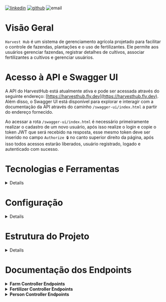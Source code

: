 <br />

[![linkedin]][linkedin-url]
[![github]][github-url]
![email]

# Visão Geral

`Harvest Hub` é um sistema de gerenciamento agrícola projetado para facilitar o controle de fazendas, plantações e o uso de fertilizantes. Ele permite aos usuários gerenciar fazendas, registrar detalhes de cultivos, associar fertilizantes a cultivos e gerenciar usuários.

# Acesso à API e Swagger UI

A API do HarvestHub está atualmente ativa e pode ser acessada através do seguinte endereço: [https://harvesthub.fly.dev](https://harvesthub.fly.dev). Além disso, o Swagger UI está disponível para explorar e interagir com a documentação da API através do caminho `/swagger-ui/index.html` a partir do endereço fornecido.

Ao acessar a rota `/swagger-ui/index.html` é necessário primeiramente realizar o cadastro de um novo usuário, após isso realize o login e copie o token JWT que será recebido na resposta, esse mesmo token deve ser inserido no campo `Authorize 🔒` no canto superior direito da página, após isso todos acessos estarão liberados, usuário registrado, logado e autenticado com sucesso.

# Tecnologias e Ferramentas

<details>

O projeto `harvestHub` utiliza uma série de tecnologias e ferramentas modernas para garantir eficiência, segurança e facilidade de manutenção:

- **Java 17**: Linguagem de programação utilizada para o desenvolvimento do backend, aproveitando suas características robustas e orientadas a objeto.
- **Spring Boot**: Framework escolhido para facilitar a configuração e o desenvolvimento da aplicação, proporcionando recursos como injeção de dependência, endpoints REST e mais.
- **PostgreSQL**: Sistema de gerenciamento de banco de dados relacional escolhido para armazenar os dados da aplicação de forma eficiente e segura.
- **Hibernate**: Ferramenta de mapeamento objeto-relacional para Java, utilizada para implementar a camada de persistência, facilitando o acesso e a manipulação dos dados no banco de dados.
- **Maven**: Ferramenta de automação de build e gerenciamento de dependências, utilizada para construir o projeto e gerenciar suas bibliotecas.
- **Docker**: Plataforma utilizada para empacotar a aplicação e suas dependências em um container, simplificando a implantação e a execução em diferentes ambientes.
- **Spring Security**: Framework utilizado para implementar recursos de segurança na aplicação, incluindo autenticação, autorização e proteção contra vulnerabilidades comuns.
- **JWT (JSON Web Tokens)**: Padrão utilizado para a criação de tokens de acesso que permitem a autenticação e transmissão segura de informações entre partes da aplicação.
- **Swagger**: Ferramenta utilizada para documentar a API REST, fornecendo uma interface de usuário interativa para explorar e testar os endpoints da API.
</details>


# Configuração

<details>

O projeto utiliza perfis do Spring (`application-cloud.properties` e `application-local.properties`) para definir configurações específicas do ambiente. É possível alternar entre esses perfis usando a propriedade `spring.profiles.active`.
</details>


# Estrutura do Projeto
<details>

O projeto `harvestHub` é organizado em pacotes seguindo a arquitetura MVC, divididos em:

- **`controllers`**: Controladores REST para manipulação das requisições HTTP.
- **`services`**: Camada de serviço contendo a lógica de negócios.
- **`repositories`**: Interfaces para a comunicação com o banco de dados.
- **`entities`**: Classes de entidade representando tabelas do banco de dados.
- **`dto`**: Objetos de Transferência de Dados usados para transferir informações entre subcamadas.
- **`exceptions`**: Exceções customizadas para tratamento de erros específicos.
- **`util`**: Classes utilitárias, incluindo configurações de segurança e CORS.

</details>


# Documentação dos Endpoints
  
<details>
<summary><strong>Farm Controller Endpoints</strong></summary>
  
1. **Criar Fazenda**
   - **Endpoint**: `POST /`
   - **Descrição**: Cria uma nova fazenda.
   - **Corpo da Requisição**:
     ```json
     {
       "name": "Fazenda do João",
       "size": 100.0
     }
     ```

2. **Listar Todas as Fazendas**
   - **Endpoint**: `GET /`
   - **Descrição**: Retorna todas as fazendas cadastradas.

3. **Buscar Fazenda por ID**
   - **Endpoint**: `GET /{id}`
   - **Descrição**: Retorna detalhes de uma fazenda específica.
   - **Parâmetros de Path**:
     - `id`: ID da fazenda.

4. **Excluir Todas as Fazendas**
   - **Endpoint**: `DELETE /`
   - **Descrição**: Remove todas as fazendas cadastradas.
</details>

<details>
<summary><strong>Fertilizer Controller Endpoints</strong></summary>

1. **Listar Todos os Fertilizantes**
   - **Endpoint**: `GET /`
   - **Descrição**: Retorna todos os fertilizantes cadastrados.

2. **Buscar Fertilizante por ID**
   - **Endpoint**: `GET /{id}`
   - **Descrição**: Retorna detalhes de um fertilizante específico.
   - **Parâmetros de Path**:
     - `id`: ID do fertilizante.

3. **Buscar Fertilizantes por ID da Plantação**
   - **Endpoint**: `GET /crops/{cropId}`
   - **Descrição**: Retorna todos os fertilizantes associados a uma plantação específica.
   - **Parâmetros de Path**:
     - `cropId`: ID da plantação.

4. **Criar Fertilizante**
   - **Endpoint**: `POST /`
   - **Descrição**: Cria um novo fertilizante.
   - **Corpo da Requisição**:
     ```json
     {
       "name": "Adubo 1",
       "brand": "Marca 1",
       "composition": "Composição 1"
     }
     ```

5. **Associar Fertilizante à Plantação**
   - **Endpoint**: `POST /{fertilizerId}/crops/{cropId}/`
   - **Descrição**: Associa um fertilizante a uma plantação.
   - **Parâmetros de Path**:
     - `cropId`: ID da plantação.
     - `fertilizerId`: ID do fertilizante.

</details>

<details>
<summary><strong>Person Controller Endpoints</strong></summary>

1. **Registrar Novo Usuário**
   - **Endpoint**: `POST /user`
   - **Descrição**: Registra um novo usuário no sistema.
   - **Corpo da Requisição**:
     ```json
     {
       "username": "novo_usuario",
       "password": "senha_segura",
       "role": "ADMIN"
     }
     ```

2. **Login do Usuário**
   - **Endpoint**: `POST /user/login`
   - **Descrição**: Valida o login do usuário e retorna um token de autenticação.
   - **Corpo da Requisição**:
     ```json
     {
       "username": "novo_usuario",
       "password": "senha_segura"
     }
     ```     

3. **Listar Todos os Usuários**
   - **Endpoint**: `GET /user`
   - **Descrição**: Retorna todos os usuários cadastrados no sistema.

</details>

</details>


<!-- MARKDOWN LINKS & IMAGES -->
<!-- https://www.markdownguide.org/basic-syntax/#reference-style-links -->

[linkedin]: https://img.shields.io/badge/-LinkedIn-35495E.svg?style=for-the-badge&logo=linkedin

[linkedin-url]: https://https://www.linkedin.com/in/bernardo-marquesp/

[email]: https://img.shields.io/badge/bernardomp.dev@gmail.com-35495E?style=for-the-badge&logo=gmail&logoColor=white

[github]: https://img.shields.io/badge/GitHub-35495E?style=for-the-badge&logo=github&logoColor=white

[github-url]: https://github.com/Bernmp-dev
